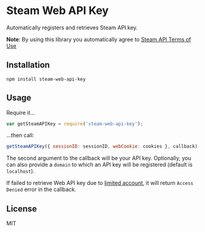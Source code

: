 # Steam Web API Key

Automatically registers and retrieves Steam API key.

__Note__: By using this library you automatically agree to [Steam API Terms of Use](https://steamcommunity.com/dev/apiterms)

## Installation

```
npm install steam-web-api-key
```

## Usage

Require it...

```js
var getSteamAPIKey = require('steam-web-api-key');
```

...then call:

```js
getSteamAPIKey({ sessionID: sessionID, webCookie: cookies }, callback);
```

The second argument to the callback will be your API key. Optionally, you can also provide a `domain` to which an API key will be registered (default is `localhost`).

If failed to retrieve Web API key due to [limited account](https://support.steampowered.com/kb_article.php?ref=3330-IAGK-7663), it will return `Access Denied` error in the callback.

## License

MIT
